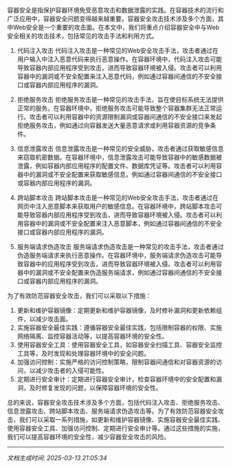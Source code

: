 容器安全是指保护容器环境免受恶意攻击和数据泄露的实践。在容器技术的流行和广泛应用中，容器安全问题变得越来越重要。容器安全攻击技术涉及多个方面，其中Web安全是一个重要的攻击面。在本文中，我们将重点介绍容器安全中与Web安全相关的攻击技术，包括常见的攻击手法和利用方式。

1. 代码注入攻击
代码注入攻击是一种常见的Web安全攻击手法，攻击者通过在用户输入中注入恶意代码来执行恶意操作。在容器环境中，代码注入攻击可能导致容器内部应用程序受到攻击，进而导致容器环境被入侵。攻击者可以利用容器中的漏洞或不安全配置来注入恶意代码，例如通过容器间通信的不安全接口或容器内部应用程序的漏洞。

2. 拒绝服务攻击
拒绝服务攻击是一种常见的攻击手法，旨在使目标系统无法提供正常的服务。在容器环境中，拒绝服务攻击可能导致整个容器集群无法正常运行。攻击者可以利用容器中的资源限制漏洞或容器间通信的不安全接口来发起拒绝服务攻击，例如通过向容器发送大量恶意请求或利用容器资源的竞争条件。

3. 信息泄露攻击
信息泄露攻击是一种常见的安全威胁，攻击者通过获取敏感信息来窃取机密数据。在容器环境中，信息泄露攻击可能导致容器中的敏感数据被泄露，例如容器内部应用程序的配置文件、数据库凭证等。攻击者可以利用容器中的漏洞或不安全配置来获取敏感信息，例如通过容器间通信的不安全接口或容器内部应用程序的漏洞。

4. 跨站脚本攻击
跨站脚本攻击是一种常见的Web安全攻击手法，攻击者通过在网页中注入恶意脚本来获取用户的敏感信息。在容器环境中，跨站脚本攻击可能导致容器内部应用程序受到攻击，进而导致容器环境被入侵。攻击者可以利用容器中的漏洞或不安全配置来注入恶意脚本，例如通过容器间通信的不安全接口或容器内部应用程序的漏洞。

5. 服务端请求伪造攻击
服务端请求伪造攻击是一种常见的攻击手法，攻击者通过伪造服务端请求来执行恶意操作。在容器环境中，服务端请求伪造攻击可能导致容器中的应用程序受到攻击，进而导致容器环境被入侵。攻击者可以利用容器中的漏洞或不安全配置来伪造服务端请求，例如通过容器间通信的不安全接口或容器内部应用程序的漏洞。

为了有效防范容器安全攻击，我们可以采取以下措施：
1. 更新和维护容器镜像：定期更新和维护容器镜像，及时修补漏洞和更新依赖组件，以减少攻击面。
2. 实施容器安全最佳实践：遵循容器安全最佳实践，包括限制容器的权限、实施网络隔离、监控容器活动等，以提高容器环境的安全性。
3. 使用容器安全工具：使用容器安全工具，如容器安全扫描工具、容器安全监控工具等，及时发现和处理容器环境中的安全问题。
4. 加强访问控制：实施严格的访问控制策略，限制容器间通信和对容器资源的访问，以减少攻击者的入侵可能性。
5. 定期进行安全审计：定期进行容器安全审计，检查容器环境中的安全配置和漏洞，及时修复发现的问题，以保障容器环境的安全性。

总的来说，容器安全攻击技术涉及多个方面，包括代码注入攻击、拒绝服务攻击、信息泄露攻击、跨站脚本攻击、服务端请求伪造攻击等。为了有效防范容器安全攻击，我们可以采取一系列措施，如更新和维护容器镜像、实施容器安全最佳实践、使用容器安全工具、加强访问控制、定期进行安全审计等。通过这些措施的实施，我们可以提高容器环境的安全性，减少容器安全攻击的风险。

---

*文档生成时间: 2025-03-13 21:05:34*











